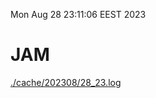 Mon Aug 28 23:11:06 EEST 2023
# JAM
<a href='./cache/202308/28_23.log'>./cache/202308/28_23.log</a>
